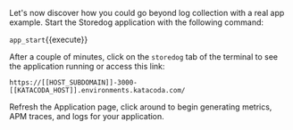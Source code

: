 Let's now discover how you could go beyond log collection with a real app example. Start the Storedog application with the following command:

`app_start`{{execute}}

After a couple of minutes, click on the `storedog` tab of the terminal to see the application running or access this link:

    https://[[HOST_SUBDOMAIN]]-3000-[[KATACODA_HOST]].environments.katacoda.com/

Refresh the Application page, click around to begin generating metrics, APM traces, and logs for your application.
